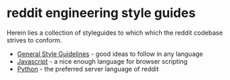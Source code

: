 # reddit engineering style guides

Herein lies a collection of styleguides to which which the reddit codebase
strives to conform.

* [General Style Guidelines](general-style-guidelines/) - good ideas to follow
  in any language
* [Javascript](javascript/) - a nice enough language for browser scripting
* [Python](python/) - the preferred server language of reddit

